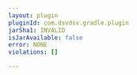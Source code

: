 ```yaml
---
layout: plugin
pluginId: com.dsvdsv.gradle.plugin
jarSha1: INVALID
isJarAvailable: false
error: NONE
violations: []

---
```

